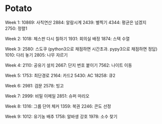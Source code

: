 # Potato
Week 1: 
10869: 사칙연산
2884: 알람시계
2439: 별찍기
4344: 평균은 넘겠지
2750: 정렬1

Week 2:
1018: 체스판 다시 칠하기
1931: 회의실 배정
1874: 스택 수열

Week 3:
2580: 스도쿠 (python3으로 채점하면 시간초과. pypy3으로 채점하면 정답)
1010: 다리 놓기
2805: 나무 자르기

Week 4: 
2110: 공유기 설치
2667: 단지 번호 붙이기
7562: 나이트 이동

Week 5:
1753: 최단경로
2164: 카드2
5430: AC
18258: 큐2

Week 6:
2981: 검문
2578: 빙고

Week 7:
2999: 비밀 이메일
2851: 슈퍼 마리오

Week 8:
1316: 그룹 단어 체커
1359: 복권
2246: 콘도 선정

Week 9:
1012: 유기농 배추
1758: 알바생 강호
1978: 소수 찾기